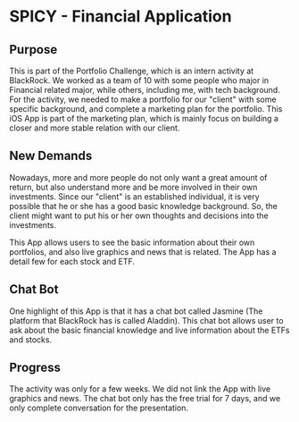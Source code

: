 # SPICY - Financial Application
## Purpose
This is part of the Portfolio Challenge, which is an intern activity at BlackRock. We worked as a team of 10 with some people who major in Financial related major, while others, including me, with tech background. For the activity, we needed to make a portfolio for our "client" with some specific background, and complete a marketing plan for the portfolio. This iOS App is part of the marketing plan, which is mainly focus on building a closer and more stable relation with our client.

## New Demands
Nowadays, more and more people do not only want a great amount of return, but also understand more and be more involved in their own investments. Since our "client" is an established individual, it is very possible that he or she has a good basic knowledge background. So, the client might want to put his or her own thoughts and decisions into the investments.

This App allows users to see the basic information about their own portfolios, and also live graphics and news that is related. The App has a detail few for each stock and ETF.

## Chat Bot
One highlight of this App is that it has a chat bot called Jasmine (The platform that BlackRock has is called Aladdin). This chat bot allows user to ask about the basic financial knowledge and live information about the ETFs and stocks.

## Progress
The activity was only for a few weeks. We did not link the App with live graphics and news. The chat bot only has the free trial for 7 days, and we only complete conversation for the presentation. 
